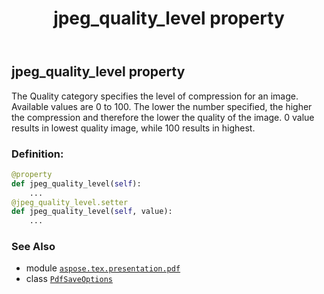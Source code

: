 ﻿---
title: jpeg_quality_level property
second_title: Aspose.TeX for Python via .NET API References
description: 
type: docs
weight: 50
url: /python-net/aspose.tex.presentation.pdf/pdfsaveoptions/jpeg_quality_level/
is_root: false
---

## jpeg_quality_level property


The Quality category specifies the level of compression for an image.
Available values are 0 to 100. 
The lower the number specified, the higher the compression and therefore the lower the quality of the image. 
0 value results in lowest quality image, while 100 results in highest.
### Definition:
```python
@property
def jpeg_quality_level(self):
    ...
@jpeg_quality_level.setter
def jpeg_quality_level(self, value):
    ...
```

### See Also
* module [`aspose.tex.presentation.pdf`](../../)
* class [`PdfSaveOptions`](/tex/python-net/aspose.tex.presentation.pdf/pdfsaveoptions)
